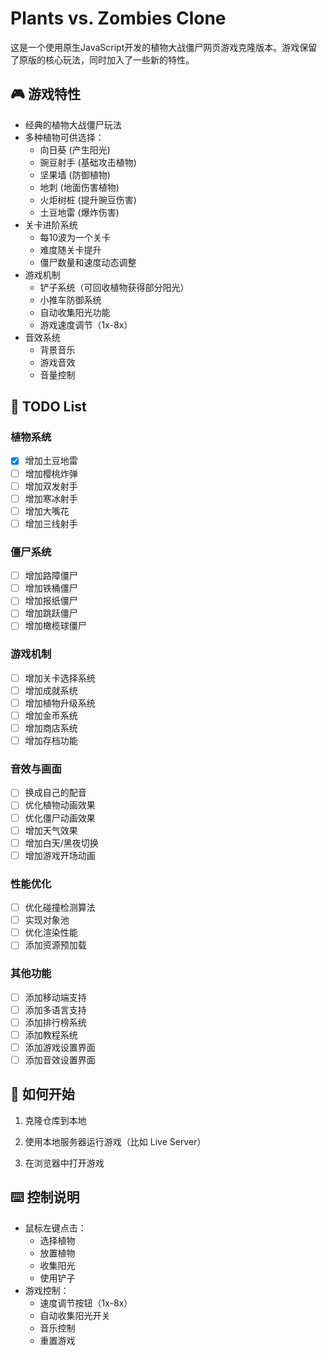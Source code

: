 # Plants vs. Zombies Clone

这是一个使用原生JavaScript开发的植物大战僵尸网页游戏克隆版本。游戏保留了原版的核心玩法，同时加入了一些新的特性。

## 🎮 游戏特性

- 经典的植物大战僵尸玩法
- 多种植物可供选择：
  - 向日葵 (产生阳光)
  - 豌豆射手 (基础攻击植物)
  - 坚果墙 (防御植物)
  - 地刺 (地面伤害植物)
  - 火炬树桩 (提升豌豆伤害)
  - 土豆地雷 (爆炸伤害)
- 关卡进阶系统
  - 每10波为一个关卡
  - 难度随关卡提升
  - 僵尸数量和速度动态调整
- 游戏机制
  - 铲子系统（可回收植物获得部分阳光）
  - 小推车防御系统
  - 自动收集阳光功能
  - 游戏速度调节（1x-8x）
- 音效系统
  - 背景音乐
  - 游戏音效
  - 音量控制

## 📝 TODO List

### 植物系统
- [x] 增加土豆地雷
- [ ] 增加樱桃炸弹
- [ ] 增加双发射手
- [ ] 增加寒冰射手
- [ ] 增加大嘴花
- [ ] 增加三线射手

### 僵尸系统
- [ ] 增加路障僵尸
- [ ] 增加铁桶僵尸
- [ ] 增加报纸僵尸
- [ ] 增加跳跃僵尸
- [ ] 增加橄榄球僵尸

### 游戏机制
- [ ] 增加关卡选择系统
- [ ] 增加成就系统
- [ ] 增加植物升级系统
- [ ] 增加金币系统
- [ ] 增加商店系统
- [ ] 增加存档功能

### 音效与画面
- [ ] 换成自己的配音
- [ ] 优化植物动画效果
- [ ] 优化僵尸动画效果
- [ ] 增加天气效果
- [ ] 增加白天/黑夜切换
- [ ] 增加游戏开场动画

### 性能优化
- [ ] 优化碰撞检测算法
- [ ] 实现对象池
- [ ] 优化渲染性能
- [ ] 添加资源预加载

### 其他功能
- [ ] 添加移动端支持
- [ ] 添加多语言支持
- [ ] 添加排行榜系统
- [ ] 添加教程系统
- [ ] 添加游戏设置界面
- [ ] 添加音效设置界面

## 🚀 如何开始

1. 克隆仓库到本地

2. 使用本地服务器运行游戏（比如 Live Server）

3. 在浏览器中打开游戏

## ⌨️ 控制说明

- 鼠标左键点击：
  - 选择植物
  - 放置植物
  - 收集阳光
  - 使用铲子
- 游戏控制：
  - 速度调节按钮（1x-8x）
  - 自动收集阳光开关
  - 音乐控制
  - 重置游戏

